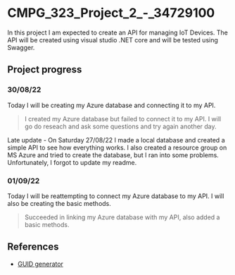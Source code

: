 # CMPG_323_Project_2_-_34729100
In this project I am expected to create an API for managing IoT Devices. The API will be created using visual studio .NET core and will be tested using Swagger.
## Project progress 
### 30/08/22
Today I will be creating my Azure database and connecting it to my API.
> I created my Azure database but failed to connect it to my API. I will go do reseach and ask some questions and try again another day.

Late update - On Saturday 27/08/22 I made a local database and created a simple API to see how everything works. I also created a resource group on MS Azure and tried to create the database, but I ran into some problems. Unfortunately, I forgot to update my readme.
### 01/09/22
Today I will be reattempting to connect my Azure database to my API. I will also be creating the basic methods.
> Succeeded in linking my Azure database with my API, also added a basic methods.

## References
<ul>
  <li><p><a href="https://www.guidgenerator.com/online-guid-generator.aspx">GUID generator</a></p></li> 
</ul>
